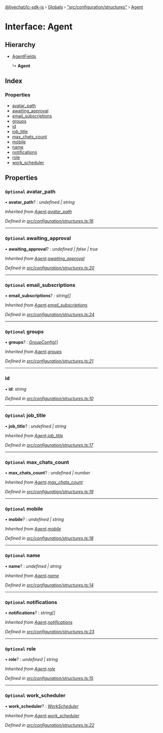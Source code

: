 [@livechat/lc-sdk-js](../README.md) › [Globals](../globals.md) › ["src/configuration/structures"](../modules/_src_configuration_structures_.md) › [Agent](_src_configuration_structures_.agent.md)

# Interface: Agent

## Hierarchy

* [AgentFields](_src_configuration_structures_.agentfields.md)

  ↳ **Agent**

## Index

### Properties

* [avatar_path](_src_configuration_structures_.agent.md#optional-avatar_path)
* [awaiting_approval](_src_configuration_structures_.agent.md#optional-awaiting_approval)
* [email_subscriptions](_src_configuration_structures_.agent.md#optional-email_subscriptions)
* [groups](_src_configuration_structures_.agent.md#optional-groups)
* [id](_src_configuration_structures_.agent.md#id)
* [job_title](_src_configuration_structures_.agent.md#optional-job_title)
* [max_chats_count](_src_configuration_structures_.agent.md#optional-max_chats_count)
* [mobile](_src_configuration_structures_.agent.md#optional-mobile)
* [name](_src_configuration_structures_.agent.md#optional-name)
* [notifications](_src_configuration_structures_.agent.md#optional-notifications)
* [role](_src_configuration_structures_.agent.md#optional-role)
* [work_scheduler](_src_configuration_structures_.agent.md#optional-work_scheduler)

## Properties

### `Optional` avatar_path

• **avatar_path**? : *undefined | string*

*Inherited from [Agent](_src_configuration_structures_.agent.md).[avatar_path](_src_configuration_structures_.agent.md#optional-avatar_path)*

*Defined in [src/configuration/structures.ts:16](https://github.com/livechat/lc-sdk-js/blob/3cb601c/src/configuration/structures.ts#L16)*

___

### `Optional` awaiting_approval

• **awaiting_approval**? : *undefined | false | true*

*Inherited from [Agent](_src_configuration_structures_.agent.md).[awaiting_approval](_src_configuration_structures_.agent.md#optional-awaiting_approval)*

*Defined in [src/configuration/structures.ts:20](https://github.com/livechat/lc-sdk-js/blob/3cb601c/src/configuration/structures.ts#L20)*

___

### `Optional` email_subscriptions

• **email_subscriptions**? : *string[]*

*Inherited from [Agent](_src_configuration_structures_.agent.md).[email_subscriptions](_src_configuration_structures_.agent.md#optional-email_subscriptions)*

*Defined in [src/configuration/structures.ts:24](https://github.com/livechat/lc-sdk-js/blob/3cb601c/src/configuration/structures.ts#L24)*

___

### `Optional` groups

• **groups**? : *[GroupConfig](_src_configuration_structures_.groupconfig.md)[]*

*Inherited from [Agent](_src_configuration_structures_.agent.md).[groups](_src_configuration_structures_.agent.md#optional-groups)*

*Defined in [src/configuration/structures.ts:21](https://github.com/livechat/lc-sdk-js/blob/3cb601c/src/configuration/structures.ts#L21)*

___

###  id

• **id**: *string*

*Defined in [src/configuration/structures.ts:10](https://github.com/livechat/lc-sdk-js/blob/3cb601c/src/configuration/structures.ts#L10)*

___

### `Optional` job_title

• **job_title**? : *undefined | string*

*Inherited from [Agent](_src_configuration_structures_.agent.md).[job_title](_src_configuration_structures_.agent.md#optional-job_title)*

*Defined in [src/configuration/structures.ts:17](https://github.com/livechat/lc-sdk-js/blob/3cb601c/src/configuration/structures.ts#L17)*

___

### `Optional` max_chats_count

• **max_chats_count**? : *undefined | number*

*Inherited from [Agent](_src_configuration_structures_.agent.md).[max_chats_count](_src_configuration_structures_.agent.md#optional-max_chats_count)*

*Defined in [src/configuration/structures.ts:19](https://github.com/livechat/lc-sdk-js/blob/3cb601c/src/configuration/structures.ts#L19)*

___

### `Optional` mobile

• **mobile**? : *undefined | string*

*Inherited from [Agent](_src_configuration_structures_.agent.md).[mobile](_src_configuration_structures_.agent.md#optional-mobile)*

*Defined in [src/configuration/structures.ts:18](https://github.com/livechat/lc-sdk-js/blob/3cb601c/src/configuration/structures.ts#L18)*

___

### `Optional` name

• **name**? : *undefined | string*

*Inherited from [Agent](_src_configuration_structures_.agent.md).[name](_src_configuration_structures_.agent.md#optional-name)*

*Defined in [src/configuration/structures.ts:14](https://github.com/livechat/lc-sdk-js/blob/3cb601c/src/configuration/structures.ts#L14)*

___

### `Optional` notifications

• **notifications**? : *string[]*

*Inherited from [Agent](_src_configuration_structures_.agent.md).[notifications](_src_configuration_structures_.agent.md#optional-notifications)*

*Defined in [src/configuration/structures.ts:23](https://github.com/livechat/lc-sdk-js/blob/3cb601c/src/configuration/structures.ts#L23)*

___

### `Optional` role

• **role**? : *undefined | string*

*Inherited from [Agent](_src_configuration_structures_.agent.md).[role](_src_configuration_structures_.agent.md#optional-role)*

*Defined in [src/configuration/structures.ts:15](https://github.com/livechat/lc-sdk-js/blob/3cb601c/src/configuration/structures.ts#L15)*

___

### `Optional` work_scheduler

• **work_scheduler**? : *[WorkScheduler](_src_configuration_structures_.workscheduler.md)*

*Inherited from [Agent](_src_configuration_structures_.agent.md).[work_scheduler](_src_configuration_structures_.agent.md#optional-work_scheduler)*

*Defined in [src/configuration/structures.ts:22](https://github.com/livechat/lc-sdk-js/blob/3cb601c/src/configuration/structures.ts#L22)*
